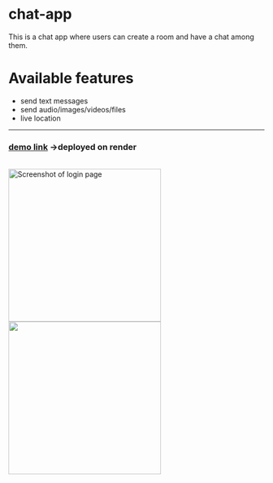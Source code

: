 # chat-app
This is a chat app where users can create a room and have a chat among them.
# Available features
* send text messages
* send audio/images/videos/files
* live location
***
### [demo link](https://chat-app-xm8r.onrender.com/)  &rarr;deployed on render
<br>
<img src="https://github.com/abhishek-3078/chat-app/assets/122465660/9f74c824-4b47-4167-affc-75f2c758cc19" height="300px" style="margin-x=10px;" alt="Screenshot of login page"/>

<img src="https://github.com/abhishek-3078/chat-app/assets/122465660/b2f0b98b-7387-4fb6-b793-58e4cb5a1c2c" height="300px"/>
